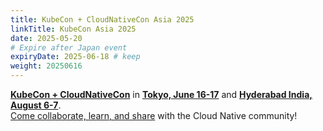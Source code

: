 ```yaml
---
title: KubeCon + CloudNativeCon Asia 2025
linkTitle: KubeCon Asia 2025
date: 2025-05-20
# Expire after Japan event
expiryDate: 2025-06-18 # keep
weight: 20250616
---
```


<i class="fas fa-bullhorn"></i> [**KubeCon + CloudNativeCon**][kubecon] in
**<span class="text-nowrap">[Tokyo, June 16-17][LF-Japan]</span>** and
[**Hyderabad India, August 6-7**][LF-India].
<span class="d-none d-md-inline"><br></span>[Come collaborate, learn, and
share][blog]<span class="d-none d-sm-inline"> with the Cloud Native
community</span>!

[blog]: /blog/2025/kubecon-japan/
[kubecon]: https://www.cncf.io/kubecon-cloudnativecon-events
[LF-Japan]:
  https://events.linuxfoundation.org/kubecon-cloudnativecon-japan/register/?utm_source=opentelemetry&utm_medium=all&utm_campaign=KubeCon-Japan-2025&utm_content=slim-banner
[LF-India]:
  https://events.linuxfoundation.org/kubecon-cloudnativecon-india/register/?utm_source=opentelemetry&utm_medium=all&utm_campaign=KubeCon-India-2025&utm_content=slim-banner
